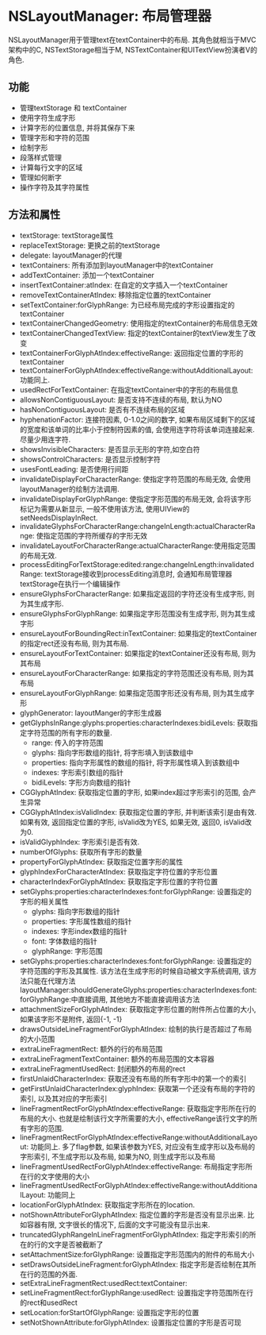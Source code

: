 #  NSLayoutManager: 布局管理器

NSLayoutManager用于管理text在textContainer中的布局. 其角色就相当于MVC架构中的C, NSTextStorage相当于M, NSTextContainer和UITextView扮演者V的角色.

## 功能

*  管理textStorage 和 textContainer 
*  使用字符生成字形
* 计算字形的位置信息, 并将其保存下来
* 管理字形和字符的范围
*  绘制字形
* 段落样式管理
* 计算每行文字的区域
* 管理如何断字
* 操作字符及其字符属性

## 方法和属性

* textStorage: textStorage属性
* replaceTextStorage: 更换之前的textStorage
* delegate: layoutManager的代理
* textContainers: 所有添加到layoutManager中的textContainer
* addTextContainer: 添加一个textContainer
* insertTextContainer:atIndex: 在自定的文字插入一个textContainer
* removeTextContainerAtIndex: 移除指定位置的textContainer
* setTextContainer:forGlyphRange:  为已经布局完成的字形设置指定的textContainer
* textContainerChangedGeometry: 使用指定的textContainer的布局信息无效
* textContainerChangedTextView: 指定的textContainer的textView发生了改变
* textContainerForGlyphAtIndex:effectiveRange:  返回指定位置的字形的textContainer
* textContainerForGlyphAtIndex:effectiveRange:withoutAdditionalLayout: 功能同上.
* usedRectForTextContainer:  在指定textContainer中的字形的布局信息
* allowsNonContiguousLayout: 是否支持不连续的布局, 默认为NO
* hasNonContiguousLayout: 是否有不连续布局的区域
* hyphenationFactor: 连接符因素, 0-1.0之间的数字, 如果布局区域剩下的区域的宽度和该单词的比率小于控制符因素的值, 会使用连字符将该单词连接起来. 尽量少用连字符. 
* showsInvisibleCharacters: 是否显示无形的字符,如空白符
* showsControlCharacters: 是否显示控制字符
* usesFontLeading: 是否使用行间距
* invalidateDisplayForCharacterRange: 使指定字符范围的布局无效, 会使用layoutManager的绘制方法调用.
* invalidateDisplayForGlyphRange: 使指定字形范围的布局无效, 会将该字形标记为需要从新显示, 一般不使用该方法, 使用UIView的setNeedsDisplayInRect.
* invalidateGlyphsForCharacterRange:changeInLength:actualCharacterRange: 使指定范围的字符所缓存的字形无效
* invalidateLayoutForCharacterRange:actualCharacterRange:使用指定范围的布局无效.
* processEditingForTextStorage:edited:range:changeInLength:invalidatedRange: textStorage接收到processEditing消息时, 会通知布局管理器textStorage在执行一个编辑操作
* ensureGlyphsForCharacterRange: 如果指定返回的字符还没有生成字形, 则为其生成字形.
* ensureGlyphsForGlyphRange: 如果指定字形范围没有生成字形, 则为其生成字形
* ensureLayoutForBoundingRect:inTextContainer: 如果指定的textContainer的指定rect还没有布局, 则为其布局.
* ensureLayoutForTextContainer:  如果指定的textContainer还没有布局, 则为其布局
* ensureLayoutForCharacterRange: 如果指定的字符范围还没有布局, 则为其布局
* ensureLayoutForGlyphRange: 如果指定范围字形还没有布局, 则为其生成字形
* glyphGenerator: layoutManger的字形生成器
* getGlyphsInRange:glyphs:properties:characterIndexes:bidiLevels: 获取指定字符范围的所有字形的数量.
    * range: 传入的字符范围
    * glyphs: 指向字形数组的指针, 将字形填入到该数组中
    * properties: 指向字形属性的数组的指针, 将字形属性填入到该数组中
    * indexes: 字形索引数组的指针
    * bidiLevels: 字形方向数组的指针
* CGGlyphAtIndex: 获取指定位置的字形, 如果index超过字形索引的范围, 会产生异常
* CGGlyphAtIndex:isValidIndex: 获取指定位置的字形, 并判断该索引是由有效. 如果有效, 返回指定位置的字形, isValid改为YES, 如果无效, 返回0, isValid改为0.
* isValidGlyphIndex: 字形索引是否有效.
* numberOfGlyphs: 获取所有字形的数量
* propertyForGlyphAtIndex: 获取指定位置字形的属性
* glyphIndexForCharacterAtIndex: 获取指定字符位置的字形位置
* characterIndexForGlyphAtIndex: 获取指定字形位置的字符位置
* setGlyphs:properties:characterIndexes:font:forGlyphRange: 设置指定的字形的相关属性
  * glyphs: 指向字形数组的指针
  * properties: 字形属性数组的指针
  * indexes: 字形index数组的指针
  * font: 字体数组的指针
  * glyphRange: 字形范围
* setGlyphs:properties:characterIndexes:font:forGlyphRange: 设置指定的字符范围的字形及其属性. 该方法在生成字形的时候自动被文字系统调用, 该方法只能在代理方法layoutManager:shouldGenerateGlyphs:properties:characterIndexes:font:forGlyphRange:中直接调用, 其他地方不能直接调用该方法
* attachmentSizeForGlyphAtIndex: 获取指定字形位置的附件所占位置的大小, 如果该字形不是附件, 返回{-1, -1}
* drawsOutsideLineFragmentForGlyphAtIndex: 绘制的执行是否超过了布局的大小范围
* extraLineFragmentRect: 额外的行的布局范围
* extraLineFragmentTextContainer: 额外的布局范围的文本容器
* extraLineFragmentUsedRect: 封闭额外的布局的rect
* firstUnlaidCharacterIndex: 获取还没有布局的所有字形中的第一个的索引
* getFirstUnlaidCharacterIndex:glyphIndex: 获取第一个还没有布局的字符的索引, 以及其对应的字形索引
* lineFragmentRectForGlyphAtIndex:effectiveRange: 获取指定字形所在行的布局的大小. 也就是绘制该行文字所需要的大小, effectiveRange该行文字的所有字形的范围.
* lineFragmentRectForGlyphAtIndex:effectiveRange:withoutAdditionalLayout: 功能同上. 多了flag参数, 如果该参数为YES, 对应没有生成字形以及布局的字形索引, 不生成字形以及布局, 如果为NO, 则生成字形以及布局
* lineFragmentUsedRectForGlyphAtIndex:effectiveRange: 布局指定字形所在行的文字使用的大小
* lineFragmentUsedRectForGlyphAtIndex:effectiveRange:withoutAdditionalLayout: 功能同上
* locationForGlyphAtIndex: 获取指定字形所在的location.
* notShownAttributeForGlyphAtIndex: 指定位置的字形是否没有显示出来. 比如容器有限, 文字很长的情况下, 后面的文字可能没有显示出来.
* truncatedGlyphRangeInLineFragmentForGlyphAtIndex: 指定字形索引的所在的行的文字是否被截断了
* setAttachmentSize:forGlyphRange: 设置指定字形范围内的附件的布局大小
* setDrawsOutsideLineFragment:forGlyphAtIndex: 指定字形是否绘制在其所在行的范围的外面.
* setExtraLineFragmentRect:usedRect:textContainer: 
* setLineFragmentRect:forGlyphRange:usedRect:  设置指定字符范围所在行的rect和usedRect
* setLocation:forStartOfGlyphRange:  设置指定字形的位置
* setNotShownAttribute:forGlyphAtIndex: 设置指定位置的字形是否可现







